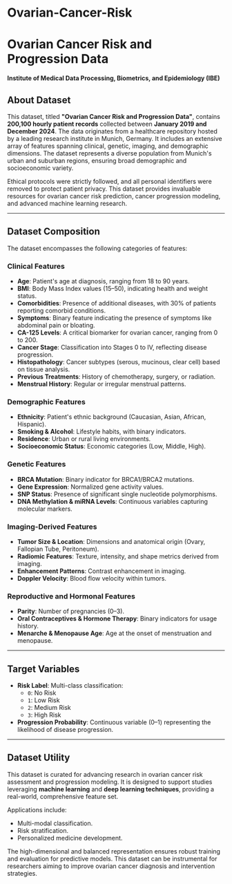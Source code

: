 # Ovarian-Cancer-Risk

# Ovarian Cancer Risk and Progression Data

**Institute of Medical Data Processing, Biometrics, and Epidemiology (IBE)**

## About Dataset

This dataset, titled **"Ovarian Cancer Risk and Progression Data"**, contains **200,100 hourly patient records** collected between **January 2019 and December 2024**. The data originates from a healthcare repository hosted by a leading research institute in Munich, Germany. It includes an extensive array of features spanning clinical, genetic, imaging, and demographic dimensions. The dataset represents a diverse population from Munich's urban and suburban regions, ensuring broad demographic and socioeconomic variety.

Ethical protocols were strictly followed, and all personal identifiers were removed to protect patient privacy. This dataset provides invaluable resources for ovarian cancer risk prediction, cancer progression modeling, and advanced machine learning research.

---

## Dataset Composition

The dataset encompasses the following categories of features:

### Clinical Features

- **Age**: Patient's age at diagnosis, ranging from 18 to 90 years.
- **BMI**: Body Mass Index values (15–50), indicating health and weight status.
- **Comorbidities**: Presence of additional diseases, with 30% of patients reporting comorbid conditions.
- **Symptoms**: Binary feature indicating the presence of symptoms like abdominal pain or bloating.
- **CA-125 Levels**: A critical biomarker for ovarian cancer, ranging from 0 to 200.
- **Cancer Stage**: Classification into Stages 0 to IV, reflecting disease progression.
- **Histopathology**: Cancer subtypes (serous, mucinous, clear cell) based on tissue analysis.
- **Previous Treatments**: History of chemotherapy, surgery, or radiation.
- **Menstrual History**: Regular or irregular menstrual patterns.

### Demographic Features

- **Ethnicity**: Patient's ethnic background (Caucasian, Asian, African, Hispanic).
- **Smoking & Alcohol**: Lifestyle habits, with binary indicators.
- **Residence**: Urban or rural living environments.
- **Socioeconomic Status**: Economic categories (Low, Middle, High).

### Genetic Features

- **BRCA Mutation**: Binary indicator for BRCA1/BRCA2 mutations.
- **Gene Expression**: Normalized gene activity values.
- **SNP Status**: Presence of significant single nucleotide polymorphisms.
- **DNA Methylation & miRNA Levels**: Continuous variables capturing molecular markers.

### Imaging-Derived Features

- **Tumor Size & Location**: Dimensions and anatomical origin (Ovary, Fallopian Tube, Peritoneum).
- **Radiomic Features**: Texture, intensity, and shape metrics derived from imaging.
- **Enhancement Patterns**: Contrast enhancement in imaging.
- **Doppler Velocity**: Blood flow velocity within tumors.

### Reproductive and Hormonal Features

- **Parity**: Number of pregnancies (0–3).
- **Oral Contraceptives & Hormone Therapy**: Binary indicators for usage history.
- **Menarche & Menopause Age**: Age at the onset of menstruation and menopause.

---

## Target Variables

- **Risk Label**: Multi-class classification:
  - `0`: No Risk
  - `1`: Low Risk
  - `2`: Medium Risk
  - `3`: High Risk
- **Progression Probability**: Continuous variable (0–1) representing the likelihood of disease progression.

---

## Dataset Utility

This dataset is curated for advancing research in ovarian cancer risk assessment and progression modeling. It is designed to support studies leveraging **machine learning** and **deep learning techniques**, providing a real-world, comprehensive feature set.

Applications include:

- Multi-modal classification.
- Risk stratification.
- Personalized medicine development.

The high-dimensional and balanced representation ensures robust training and evaluation for predictive models. This dataset can be instrumental for researchers aiming to improve ovarian cancer diagnosis and intervention strategies.

